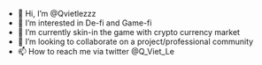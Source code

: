 - 👋 Hi, I’m @Qvietlezzz
- 👀 I’m interested in De-fi and Game-fi
- 🌱 I’m currently skin-in the game with crypto currency market
- 💞️ I’m looking to collaborate on a project/professional community
- 📫 How to reach me via twitter @Q_Viet_Le

<!---
Edricle/Edricle is a ✨ special ✨ repository because its `README.md` (this file) appears on your GitHub profile.
You can click the Preview link to take a look at your changes.
--->
